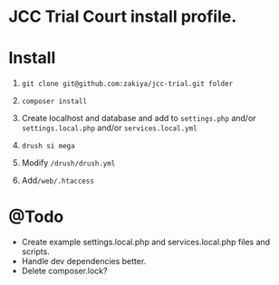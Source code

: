 # JCC Trial Court install profile. 

# Install
1. `git clone git@github.com:zakiya/jcc-trial.git folder`

2. `composer install`

3. Create localhost and database and add to `settings.php` and/or `settings.local.php` and/or `services.local.yml`

4. `drush si mega`

7. Modify `/drush/drush.yml`

8. Add`/web/.htaccess`

# @Todo
- Create example settings.local.php and services.local.php files and scripts.
- Handle dev dependencies better.
- Delete composer.lock?
